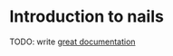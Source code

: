 # Introduction to nails

TODO: write [great documentation](http://jacobian.org/writing/great-documentation/what-to-write/)
